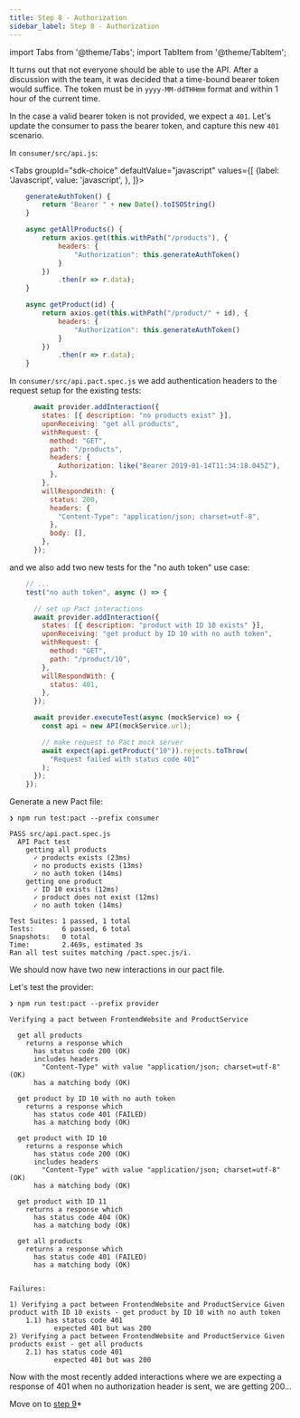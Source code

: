 ```yaml
---
title: Step 8 - Authorization
sidebar_label: Step 8 - Authorization
---
```

import Tabs from '@theme/Tabs';
import TabItem from '@theme/TabItem';


It turns out that not everyone should be able to use the API. After a discussion with the team, it was decided that a time-bound bearer token would suffice. The token must be in `yyyy-MM-ddTHHmm` format and within 1 hour of the current time.

In the case a valid bearer token is not provided, we expect a `401`. Let's update the consumer to pass the bearer token, and capture this new `401` scenario.

In `consumer/src/api.js`:

<Tabs
groupId="sdk-choice"
defaultValue="javascript"
values={[
{label: 'Javascript', value: 'javascript', },
]}>
<TabItem value="javascript">

```javascript
    generateAuthToken() {
        return "Bearer " + new Date().toISOString()
    }

    async getAllProducts() {
        return axios.get(this.withPath("/products"), {
            headers: {
                "Authorization": this.generateAuthToken()
            }
        })
            .then(r => r.data);
    }

    async getProduct(id) {
        return axios.get(this.withPath("/product/" + id), {
            headers: {
                "Authorization": this.generateAuthToken()
            }
        })
            .then(r => r.data);
    }
```

</TabItem>
<TabItem value="java">
</TabItem>
<TabItem value="gradle">
</TabItem>
<TabItem value="ruby">
</TabItem>
<TabItem value="c#">
</TabItem>
<TabItem value="golang">
</TabItem>
</Tabs>

In `consumer/src/api.pact.spec.js` we add authentication headers to the request setup for the existing tests:

```js
      await provider.addInteraction({
        states: [{ description: "no products exist" }],
        uponReceiving: "get all products",
        withRequest: {
          method: "GET",
          path: "/products",
          headers: {
            Authorization: like("Bearer 2019-01-14T11:34:18.045Z"),
          },
        },
        willRespondWith: {
          status: 200,
          headers: {
            "Content-Type": "application/json; charset=utf-8",
          },
          body: [],
        },
      });
```

and we also add two new tests for the "no auth token" use case:

```js
    // ...
    test("no auth token", async () => {

      // set up Pact interactions
      await provider.addInteraction({
        states: [{ description: "product with ID 10 exists" }],
        uponReceiving: "get product by ID 10 with no auth token",
        withRequest: {
          method: "GET",
          path: "/product/10",
        },
        willRespondWith: {
          status: 401,
        },
      });

      await provider.executeTest(async (mockService) => {
        const api = new API(mockService.url);

        // make request to Pact mock server
        await expect(api.getProduct("10")).rejects.toThrow(
          "Request failed with status code 401"
        );
      });
    });
```

Generate a new Pact file:

```console
❯ npm run test:pact --prefix consumer

PASS src/api.pact.spec.js
  API Pact test
    getting all products
      ✓ products exists (23ms)
      ✓ no products exists (13ms)
      ✓ no auth token (14ms)
    getting one product
      ✓ ID 10 exists (12ms)
      ✓ product does not exist (12ms)
      ✓ no auth token (14ms)

Test Suites: 1 passed, 1 total
Tests:       6 passed, 6 total
Snapshots:   0 total
Time:        2.469s, estimated 3s
Ran all test suites matching /pact.spec.js/i.
```

We should now have two new interactions in our pact file.

Let's test the provider:

```console
❯ npm run test:pact --prefix provider

Verifying a pact between FrontendWebsite and ProductService

  get all products
    returns a response which
      has status code 200 (OK)
      includes headers
        "Content-Type" with value "application/json; charset=utf-8" (OK)
      has a matching body (OK)

  get product by ID 10 with no auth token
    returns a response which
      has status code 401 (FAILED)
      has a matching body (OK)

  get product with ID 10
    returns a response which
      has status code 200 (OK)
      includes headers
        "Content-Type" with value "application/json; charset=utf-8" (OK)
      has a matching body (OK)

  get product with ID 11
    returns a response which
      has status code 404 (OK)
      has a matching body (OK)

  get all products
    returns a response which
      has status code 401 (FAILED)
      has a matching body (OK)


Failures:

1) Verifying a pact between FrontendWebsite and ProductService Given product with ID 10 exists - get product by ID 10 with no auth token
    1.1) has status code 401
           expected 401 but was 200
2) Verifying a pact between FrontendWebsite and ProductService Given products exist - get all products
    2.1) has status code 401
           expected 401 but was 200
```

Now with the most recently added interactions where we are expecting a response of 401 when no authorization header is sent, we are getting 200...

Move on to [step 9](https://github.com/pact-foundation/pact-workshop-js/tree/step9#step-9---implement-authorisation-on-the-provider)*
